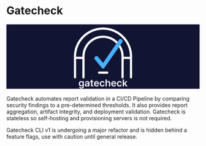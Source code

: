 # Gatecheck

![Gatecheck Logo](assets/gatecheck-logo-splash-dark.png)

Gatecheck automates report validation in a CI/CD Pipeline by comparing security findings to a pre-determined
thresholds.
It also provides report aggregation, artifact integrity, and deployment validation.
Gatecheck is stateless so self-hosting and provisioning servers is not required.

<div class="warning">

Gatecheck CLI v1 is undergoing a major refactor and is hidden behind a feature flags, 
use with caution until general release.

</div>
